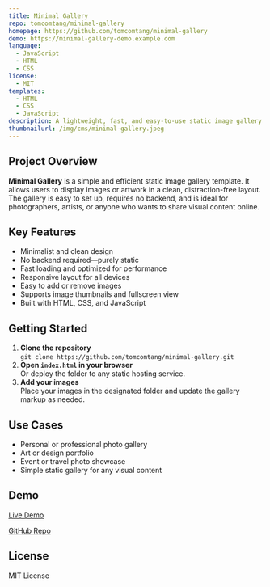 ```yaml
---
title: Minimal Gallery
repo: tomcomtang/minimal-gallery
homepage: https://github.com/tomcomtang/minimal-gallery
demo: https://minimal-gallery-demo.example.com
language:
  - JavaScript
  - HTML
  - CSS
license:
  - MIT
templates:
  - HTML
  - CSS
  - JavaScript
description: A lightweight, fast, and easy-to-use static image gallery template for quickly showcasing photos or artwork with a minimalist design.
thumbnailurl: /img/cms/minimal-gallery.jpeg
---
```


## Project Overview

**Minimal Gallery** is a simple and efficient static image gallery template. It allows users to display images or artwork in a clean, distraction-free layout. The gallery is easy to set up, requires no backend, and is ideal for photographers, artists, or anyone who wants to share visual content online.

## Key Features

- Minimalist and clean design
- No backend required—purely static
- Fast loading and optimized for performance
- Responsive layout for all devices
- Easy to add or remove images
- Supports image thumbnails and fullscreen view
- Built with HTML, CSS, and JavaScript

## Getting Started

1. **Clone the repository**  
   `git clone https://github.com/tomcomtang/minimal-gallery.git`
2. **Open `index.html` in your browser**  
   Or deploy the folder to any static hosting service.
3. **Add your images**  
   Place your images in the designated folder and update the gallery markup as needed.

## Use Cases

- Personal or professional photo gallery
- Art or design portfolio
- Event or travel photo showcase
- Simple static gallery for any visual content

## Demo

[Live Demo](https://minimal-gallery-demo.example.com)

[GitHub Repo](https://github.com/tomcomtang/minimal-gallery)

## License

MIT License

